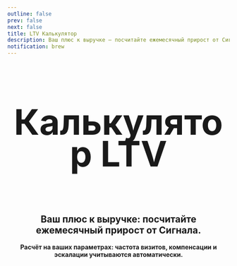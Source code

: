 ```yaml
---
outline: false
prev: false
next: false
title: LTV Калькулятор
description: Ваш плюс к выручке – посчитайте ежемесячный прирост от Сигнала
notification: brew
---
```


<SignalProductsSlider />

<div align="center">

<h1 class="responsive-heading">Калькулятор LTV</h1>

<br>

<h2>
  Ваш плюс к выручке: посчитайте ежемесячный прирост от Сигнала.
</h2>

<p>
  <strong>Расчёт на ваших параметрах: частота визитов, компенсации и эскалации учитываются автоматически.</strong>
</p>

</div>

<LTVFitCalc />



<style>
.responsive-heading {
  font-size: 80px !important;
  line-height: 0.9 !important;
}

@media screen and (max-width: 768px) {
  .responsive-heading {
    font-size: 65px !important;
    line-height: 1.1 !important;
  }
}

@media screen and (max-width: 480px) {
  .responsive-heading {
    font-size: 50px !important;
    line-height: 1.1 !important;
  }
}
</style>
